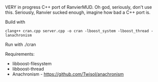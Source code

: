 VERY in progress C++ port of RanvierMUD. Oh god, seriously, don't use this. Seriously, Ranvier sucked enough, imagine how bad a C++ port is.

Build with

    clang++ cran.cpp server.cpp -o cran -lboost_system -lboost_thread -lanachronism

Run with
    ./cran <port>

Requirements:

 * libboost-filesystem
 * libboost-thread
 * Anachronism - https://github.com/Twisol/anachronism
